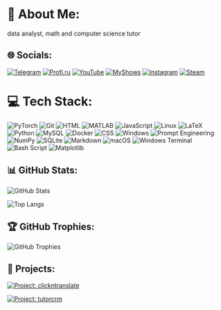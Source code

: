 # 🚀 About Me:
data analyst, math and computer science tutor

## 🌐 Socials:
[![Telegram](https://img.shields.io/badge/Telegram-0088cc.svg?style=for-the-badge&logo=telegram&logoColor=white)](https://t.me/jabrail_digital)
[![Profi.ru](https://img.shields.io/badge/Profi.ru-0078FF.svg?style=for-the-badge&logo=profi&logoColor=white)](https://profi.ru/profile/HalilovDE)
[![YouTube](https://img.shields.io/badge/YouTube-%23FF0000.svg?style=for-the-badge&logo=youtube&logoColor=white)](https://youtube.com/@https://www.youtube.com/@JabrailKhalil)
[![MyShows](https://img.shields.io/badge/📺MyShows-%23FF0000.svg?style=for-the-badge&logo=tv&logoColor=white)](https://myshows.me/kiddance)
[![Instagram](https://img.shields.io/badge/Instagram-%23E4405F.svg?style=for-the-badge&logo=instagram&logoColor=white)](https://instagram.com/jabrailkhalilov)
[![Steam](https://img.shields.io/badge/Steam-000000.svg?style=for-the-badge&logo=steam&logoColor=white)](https://steamcommunity.com/id/kiddance/)

# 💻 Tech Stack:
![PyTorch](https://img.shields.io/badge/PyTorch-%23EE4C2C.svg?style=for-the-badge&logo=PyTorch&logoColor=white) 
![Git](https://img.shields.io/badge/git-%23F05033.svg?style=for-the-badge&logo=git&logoColor=white) 
![HTML](https://img.shields.io/badge/HTML-E34F26?style=for-the-badge&logo=html5&logoColor=white) 
![MATLAB](https://img.shields.io/badge/MATLAB-FF6C2C?style=for-the-badge&logo=matlab&logoColor=white)
![JavaScript](https://img.shields.io/badge/JavaScript-F7DF1E?style=for-the-badge&logo=javascript&logoColor=black) 
![Linux](https://img.shields.io/badge/Linux-FCC624?style=for-the-badge&logo=linux&logoColor=black)
![LaTeX](https://img.shields.io/badge/latex-%23008080.svg?style=for-the-badge&logo=latex&logoColor=white)
![Python](https://img.shields.io/badge/python-3670A0?style=for-the-badge&logo=python&logoColor=ffdd54) 
![MySQL](https://img.shields.io/badge/mysql-4479A1.svg?style=for-the-badge&logo=mysql&logoColor=white) 
![Docker](https://img.shields.io/badge/docker-%230db7ed.svg?style=for-the-badge&logo=docker&logoColor=white) 
![CSS](https://img.shields.io/badge/CSS-1572B6?style=for-the-badge&logo=css3&logoColor=white) 
![Windows](https://img.shields.io/badge/Windows-0078D6?style=for-the-badge&logo=windows&logoColor=white) 
![Prompt Engineering](https://img.shields.io/badge/Prompt%20Engineering-1f8ef1?style=for-the-badge)
![NumPy](https://img.shields.io/badge/numpy-%23013243.svg?style=for-the-badge&logo=numpy&logoColor=white) 
![SQLite](https://img.shields.io/badge/sqlite-%2307405e.svg?style=for-the-badge&logo=sqlite&logoColor=white)
![Markdown](https://img.shields.io/badge/markdown-%23000000.svg?style=for-the-badge&logo=markdown&logoColor=white) 
![macOS](https://img.shields.io/badge/macOS-000000?style=for-the-badge&logo=apple&logoColor=white)
![Windows Terminal](https://img.shields.io/badge/Windows%20Terminal-000000.svg?style=for-the-badge&logo=windows-terminal&logoColor=white) 
![Bash Script](https://img.shields.io/badge/bash_script-000000.svg?style=for-the-badge&logo=gnu-bash&logoColor=white)
![Matplotlib](https://img.shields.io/badge/Matplotlib-000000.svg?style=for-the-badge&logo=Matplotlib&logoColor=white)

## 📊 GitHub Stats:
![GitHub Stats](https://github-readme-stats.vercel.app/api?username=JabrailKhalil&show_icons=true&theme=radical)

![Top Langs](https://github-readme-stats.vercel.app/api/top-langs/?username=JabrailKhalil&layout=compact&theme=radical)

## 🏆 GitHub Trophies:
![GitHub Trophies](https://github-profile-trophy.vercel.app/?username=JabrailKhalil&theme=radical)

## 📁 Projects:
[![Project: clickntranslate](https://github-readme-stats.vercel.app/api/pin/?username=JabrailKhalil&repo=clickntranslate&theme=radical)](https://github.com/JabrailKhalil/clickntranslate)

[![Project: tutorcrm](https://github-readme-stats.vercel.app/api/pin/?username=JabrailKhalil&repo=tutorcrm&theme=radical)](https://github.com/JabrailKhalil/tutorcrm)
